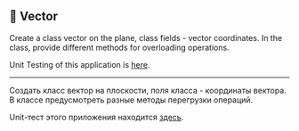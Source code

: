 ## :straight_ruler: Vector

Create a class vector on the plane, class fields - vector coordinates.
In the class, provide different methods for overloading operations.

Unit Testing of this application is [here](https://github.com/mhavryliuk/EU_UnitTesting_Vector "EU_UnitTesting_Vector").

<hr>

Создать класс вектор на плоскости, поля класса - координаты вектора.
В классе предусмотреть разные методы перегрузки операций.

Unit-тест этого приложения находится [здесь](https://github.com/mhavryliuk/EU_UnitTesting_Vector "EU_UnitTesting_Vector").
